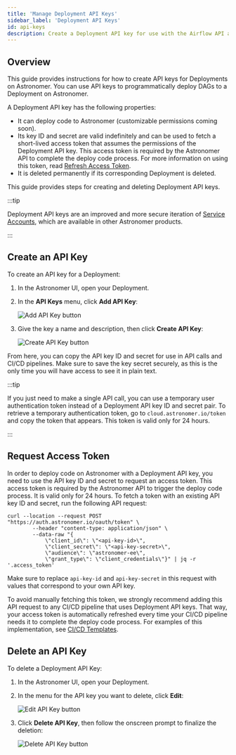 ```yaml
---
title: 'Manage Deployment API Keys'
sidebar_label: 'Deployment API Keys'
id: api-keys
description: Create a Deployment API key for use with the Airflow API and CI/CD pipelines.
---
```


## Overview

This guide provides instructions for how to create API keys for Deployments on Astronomer. You can use API keys to programmatically deploy DAGs to a Deployment on Astronomer.

A Deployment API key has the following properties:

- It can deploy code to Astronomer (customizable permissions coming soon).
- Its key ID and secret are valid indefinitely and can be used to fetch a short-lived access token that assumes the permissions of the Deployment API key. This access token is required by the Astronomer API to complete the deploy code process. For more information on using this token, read [Refresh Access Token](api-keys#refresh-access-token).
- It is deleted permanently if its corresponding Deployment is deleted.

This guide provides steps for creating and deleting Deployment API keys.

:::tip

Deployment API keys are an improved and more secure iteration of [Service Accounts](enterprise/ci-cd#step-1-create-a-service-account), which are available in other Astronomer products.

:::

## Create an API Key

To create an API key for a Deployment:

1. In the Astronomer UI, open your Deployment.
2. In the **API Keys** menu, click **Add API Key**:

    <div class="text--center">
      <img src="/img/docs/add-api-key.png" alt="Add API Key button" />
    </div>

3. Give the key a name and description, then click **Create API Key**:

    <div class="text--center">
      <img src="/img/docs/create-api-key.png" alt="Create API Key button" />
    </div>

From here, you can copy the API key ID and secret for use in API calls and CI/CD pipelines. Make sure to save the key secret securely, as this is the only time you will have access to see it in plain text.

:::tip

If you just need to make a single API call, you can use a temporary user authentication token instead of a Deployment API key ID and secret pair. To retrieve a temporary authentication token, go to `cloud.astronomer.io/token` and copy the token that appears. This token is valid only for 24 hours.

:::

## Request Access Token

In order to deploy code on Astronomer with a Deployment API key, you need to use the API key ID and secret to request an access token. This access token is required by the Astronomer API to trigger the deploy code process. It is valid only for 24 hours. To fetch a token with an existing API key ID and secret, run the following API request:

```curl
curl --location --request POST "https://auth.astronomer.io/oauth/token" \
        --header "content-type: application/json" \
        --data-raw "{
            \"client_id\": \"<api-key-id>\",
            \"client_secret\": \"<api-key-secret>\",
            \"audience\": \"astronomer-ee\",
            \"grant_type\": \"client_credentials\"}" | jq -r '.access_token'
```

Make sure to replace `api-key-id` and `api-key-secret` in this request with values that correspond to your own API key.

To avoid manually fetching this token, we strongly recommend adding this API request to any CI/CD pipeline that uses Deployment API keys. That way, your access token is automatically refreshed every time your CI/CD pipeline needs it to complete the deploy code process. For examples of this implementation, see [CI/CD Templates](ci-cd#cicd-templates).

## Delete an API Key

To delete a Deployment API Key:

1. In the Astronomer UI, open your Deployment.
2. In the menu for the API key you want to delete, click **Edit**:

    <div class="text--center">
      <img src="/img/docs/edit-api-key.png" alt="Edit API Key button" />
    </div>

3. Click **Delete API Key**, then follow the onscreen prompt to finalize the deletion:

    <div class="text--center">
      <img src="/img/docs/delete-api-key.png" alt="Delete API Key button" />
    </div>
